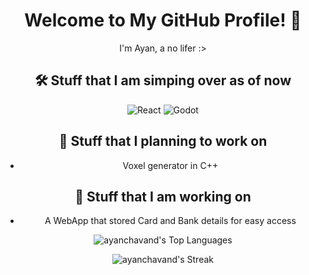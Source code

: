 

<!--
**ayanchavand/AyanChavand** is a ✨ _special_ ✨ repository because its `README.md` (this file) appears on your GitHub profile.

Here are some ideas to get you started:

- 🔭 I’m currently working on ...
- 🌱 I’m currently learning ...
- 👯 I’m looking to collaborate on ...
- 🤔 I’m looking for help with ...
- 💬 Ask me about ...
- 📫 How to reach me: ...
- 😄 Pronouns: ...
- ⚡ Fun fact: ...
-->
<div align="center">

# Welcome to My GitHub Profile! 👋

I'm Ayan, a no lifer :>

## 🛠️ Stuff that I am simping over as of now

![React](https://img.shields.io/badge/-React-333333?style=flat&logo=react)
![Godot](https://img.shields.io/badge/-Godot%20Engine-478CBF?style=flat&logo=godot-engine&logoColor=white)

## 💬 Stuff that I planning to work on

- Voxel generator in C++
## 💬 Stuff that I am working on

- A WebApp that stored Card and Bank details for easy access

![ayanchavand's Top Languages](https://github-readme-stats.vercel.app/api/top-langs/?username=ayanchavand&theme=react&show_icons=true&hide_border=true&layout=compact)

![ayanchavand's Streak](https://github-readme-streak-stats.herokuapp.com/?user=ayanchavand&theme=react&hide_border=true)

</div>
